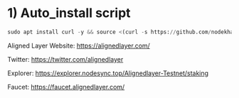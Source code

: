 # 1) Auto_install script
```python
sudo apt install curl -y && source <(curl -s https://github.com/nodekhanhnq/Aligned-Layer/blob/main/alignedlayer_auto)
```

Aligned Layer
Website: https://alignedlayer.com/

Twitter: https://twitter.com/alignedlayer

Explorer: https://explorer.nodesync.top/Alignedlayer-Testnet/staking

Faucet: https://faucet.alignedlayer.com/
